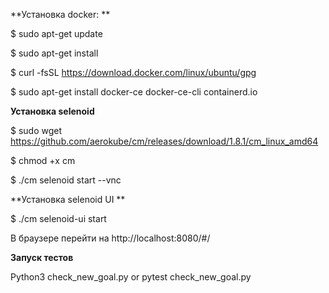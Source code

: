 **Установка docker: **

 $ sudo apt-get update
 
 $ sudo apt-get install
 
 $ curl -fsSL https://download.docker.com/linux/ubuntu/gpg
 
 $ sudo apt-get install docker-ce docker-ce-cli containerd.io
 
**Установка selenoid**

 $ sudo wget https://github.com/aerokube/cm/releases/download/1.8.1/cm_linux_amd64
 
 $ chmod +x cm
 
 $ ./cm selenoid start --vnc
 
**Установка selenoid UI **

 $ ./cm selenoid-ui start
 
 В браузере перейти на http://localhost:8080/#/
 
**Запуск тестов**

 Python3 check_new_goal.py  or  pytest check_new_goal.py

